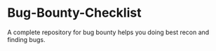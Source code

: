 # Bug-Bounty-Checklist
A complete repository for bug bounty helps you doing best recon and finding bugs.

